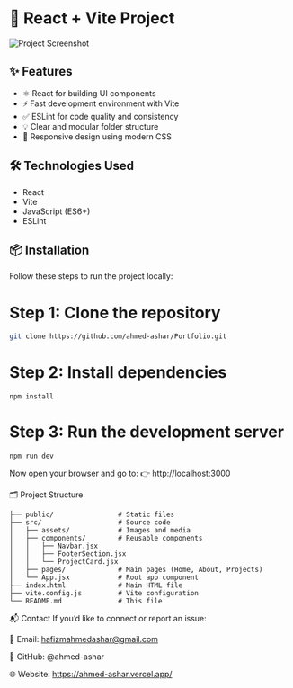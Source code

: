 # 🚀 React + Vite Project

![Project Screenshot]((https://github.com/ahmed-ashar/Portfolio/blob/main/src/assets/7.png))

<!--
## 📋 Overview

Welcome to the **React + Vite** project! This repository is a minimal and efficient starter template for building modern React applications with [Vite](https://vitejs.dev/). Vite enables super fast development with features like Hot Module Replacement (HMR) and a lightweight config. -->

## ✨ Features

- ⚛️ React for building UI components  
- ⚡ Fast development environment with Vite  
- ✅ ESLint for code quality and consistency  
- 💡 Clear and modular folder structure  
- 📱 Responsive design using modern CSS  

## 🛠 Technologies Used

- React  
- Vite  
- JavaScript (ES6+)  
- ESLint  

## 📦 Installation

Follow these steps to run the project locally:

# Step 1: Clone the repository
```bash
git clone https://github.com/ahmed-ashar/Portfolio.git
```

# Step 2: Install dependencies
```
npm install
```

# Step 3: Run the development server

```
npm run dev
```
Now open your browser and go to:
👉 http://localhost:3000

🗂 Project Structure

```
├── public/                # Static files
├── src/                   # Source code
│   ├── assets/            # Images and media
│   ├── components/        # Reusable components
│   │   ├── Navbar.jsx
│   │   ├── FooterSection.jsx
│   │   └── ProjectCard.jsx
│   ├── pages/             # Main pages (Home, About, Projects)
│   └── App.jsx            # Root app component
├── index.html             # Main HTML file
├── vite.config.js         # Vite configuration
└── README.md              # This file
```

<!-- 📸 Screenshots -->
<!-- Add project screenshots or demo GIFs below --> <!-- Example: ![Home Page](path/to/homepage.jpg) ![Projects Page](path/to/projects.jpg) -->

📬 Contact
If you’d like to connect or report an issue:

📧 Email: hafizmahmedashar@gmail.com

🐙 GitHub: @ahmed-ashar

🌐 Website: https://ahmed-ashar.vercel.app/

